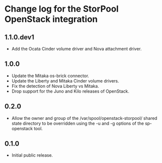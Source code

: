 Change log for the StorPool OpenStack integration
=================================================

1.1.0.dev1
----------

- Add the Ocata Cinder volume driver and Nova attachment driver.

1.0.0
-----

- Update the Mitaka os-brick connector.
- Update the Liberty and Mitaka Cinder volume drivers.
- Fix the detection of Nova Liberty vs Mitaka.
- Drop support for the Juno and Kilo releases of OpenStack.

0.2.0
-----

- Allow the owner and group of the /var/spool/openstack-storpool/
  shared state directory to be overridden using the -u and -g
  options of the sp-openstack tool.

0.1.0
-----

- Initial public release.
